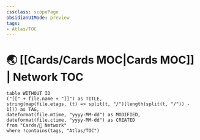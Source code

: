 ```yaml
---
cssclass: scopePage
obsidianUIMode: preview
tags:
- Atlas/TOC
---
```


# 🌏 [[Cards/Cards MOC|Cards MOC]] | Network TOC

```dataview
table WITHOUT ID
("[[" + file.name + "]]") as TITLE,
string(map(file.etags, (t) => split(t, "/")[length(split(t, "/")) - 1])) as TAG,
dateformat(file.mtime, "yyyy-MM-dd") as MODIFIED,
dateformat(file.ctime, "yyyy-MM-dd") as CREATED
from "Cards/📡 Network"
where !contains(tags, "Atlas/TOC")
```
